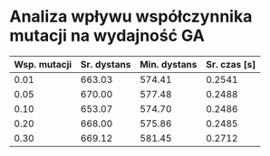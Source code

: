 # Analiza wpływu współczynnika mutacji na wydajność GA

| Wsp. mutacji | Sr. dystans | Min. dystans | Sr. czas [s] |
| --- | --- | --- | --- |
| 0.01 | 663.03 | 574.41 | 0.2541 |
| 0.05 | 670.00 | 577.48 | 0.2488 |
| 0.10 | 653.07 | 574.70 | 0.2486 |
| 0.20 | 668.00 | 575.86 | 0.2485 |
| 0.30 | 669.12 | 581.45 | 0.2712 |
